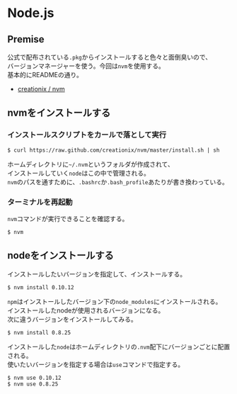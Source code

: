 # Node.js

## Premise

公式で配布されている`.pkg`からインストールすると色々と面倒臭いので、  
バージョンマネージャーを使う。今回は`nvm`を使用する。  
基本的にREADMEの通り。  

+ [creationix / nvm](https://github.com/creationix/nvm)

## nvmをインストールする

### インストールスクリプトをカールで落として実行

    $ curl https://raw.github.com/creationix/nvm/master/install.sh | sh

ホームディレクトリに`~/.nvm`というフォルダが作成されて、  
インストールしていく`node`はこの中で管理される。  
`nvm`のパスを通すために、`.bashrc`か`.bash_profile`あたりが書き換わっている。  

### ターミナルを再起動

`nvm`コマンドが実行できることを確認する。  

    $ nvm

## nodeをインストールする

インストールしたいバージョンを指定して、インストールする。  

    $ nvm install 0.10.12

`npm`はインストールしたバージョン下の`node_modules`にインストールされる。  
インストールしたnodeが使用されるバージョンになる。  
次に違うバージョンをインストールしてみる。  

    $ nvm install 0.8.25

インストールした`node`はホームディレクトリの`.nvm`配下にバージョンごとに配置される。  
使いたいバージョンを指定する場合は`use`コマンドで指定する。  

    $ nvm use 0.10.12
    $ nvm use 0.8.25